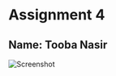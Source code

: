  # Assignment 4 
 ## Name: Tooba Nasir
![Screenshot ](https://github.com/toobanasir01/assignment_4/assets/126052446/4a02721d-4a29-476e-9cde-e049ec05981e)
